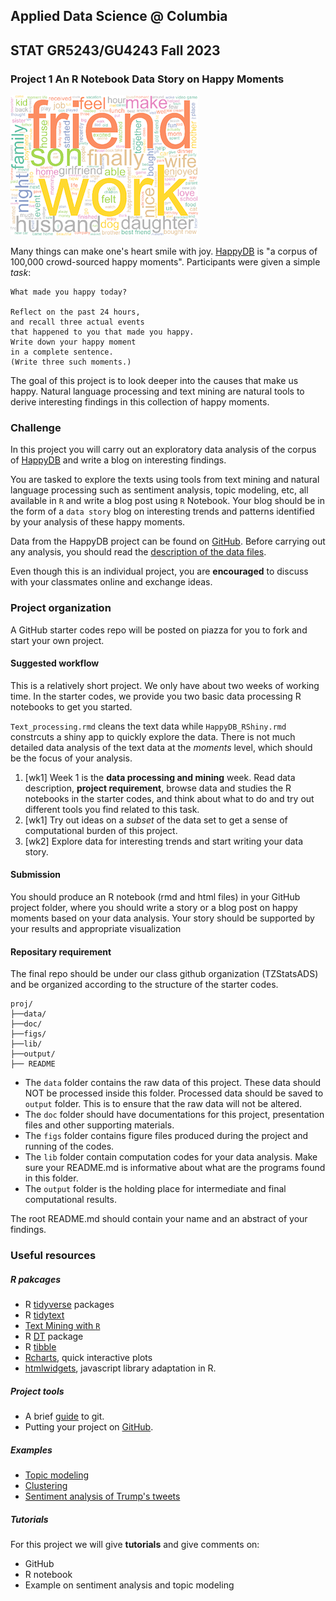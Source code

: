 ## Applied Data Science \@ Columbia

## STAT GR5243/GU4243 Fall 2023

### Project 1 An R Notebook Data Story on Happy Moments

![image](../figs/wordcloud.png)

Many things can make one's heart smile with joy. [HappyDB](https://rit-public.github.io/HappyDB/) is "a corpus of 100,000 crowd-sourced happy moments". Participants were given a simple *task*:

```         
What made you happy today? 

Reflect on the past 24 hours, 
and recall three actual events 
that happened to you that made you happy. 
Write down your happy moment 
in a complete sentence.
(Write three such moments.)
```

The goal of this project is to look deeper into the causes that make us happy. Natural language processing and text mining are natural tools to derive interesting findings in this collection of happy moments.

### Challenge

In this project you will carry out an exploratory data analysis of the corpus of [HappyDB](https://rit-public.github.io/HappyDB/) and write a blog on interesting findings.

You are tasked to explore the texts using tools from text mining and natural language processing such as sentiment analysis, topic modeling, etc, all available in `R` and write a blog post using `R` Notebook. Your blog should be in the form of a `data story` blog on interesting trends and patterns identified by your analysis of these happy moments.

Data from the HappyDB project can be found on [GitHub](https://github.com/rit-public/HappyDB/tree/master/happydb/data). Before carrying out any analysis, you should read the [description of the data files](https://github.com/rit-public/HappyDB).

Even though this is an individual project, you are **encouraged** to discuss with your classmates online and exchange ideas.

### Project organization

A GitHub starter codes repo will be posted on piazza for you to fork and start your own project.

#### Suggested workflow

This is a relatively short project. We only have about two weeks of working time. In the starter codes, we provide you two basic data processing R notebooks to get you started.

`Text_processing.rmd` cleans the text data while `HappyDB_RShiny.rmd` constrcuts a shiny app to quickly explore the data. There is not much detailed data analysis of the text data at the *moments* level, which should be the focus of your analysis.

1.  [wk1] Week 1 is the **data processing and mining** week. Read data description, **project requirement**, browse data and studies the R notebooks in the starter codes, and think about what to do and try out different tools you find related to this task.
2.  [wk1] Try out ideas on a *subset* of the data set to get a sense of computational burden of this project.
3.  [wk2] Explore data for interesting trends and start writing your data story.

#### Submission

You should produce an R notebook (rmd and html files) in your GitHub project folder, where you should write a story or a blog post on happy moments based on your data analysis. Your story should be supported by your results and appropriate visualization

#### Repositary requirement

The final repo should be under our class github organization (TZStatsADS) and be organized according to the structure of the starter codes.

```         
proj/
├──data/
├──doc/
├──figs/
├──lib/
├──output/
├── README
```

-   The `data` folder contains the raw data of this project. These data should NOT be processed inside this folder. Processed data should be saved to `output` folder. This is to ensure that the raw data will not be altered.
-   The `doc` folder should have documentations for this project, presentation files and other supporting materials.
-   The `figs` folder contains figure files produced during the project and running of the codes.
-   The `lib` folder contain computation codes for your data analysis. Make sure your README.md is informative about what are the programs found in this folder.
-   The `output` folder is the holding place for intermediate and final computational results.

The root README.md should contain your name and an abstract of your findings.

### Useful resources

##### R pakcages

-   R [tidyverse](https://www.tidyverse.org/) packages
-   R [tidytext](https://cran.r-project.org/web/packages/tidytext/vignettes/tidytext.html)
-   [Text Mining with `R`](https://www.tidytextmining.com/)
-   R [DT](http://www.htmlwidgets.org/showcase_datatables.html) package
-   R [tibble](https://cran.r-project.org/web/packages/tibble/vignettes/tibble.html)
-   [Rcharts](http://rcharts.io/gallery/), quick interactive plots
-   [htmlwidgets](http://www.htmlwidgets.org/), javascript library adaptation in R.

##### Project tools

-   A brief [guide](http://rogerdudler.github.io/git-guide/) to git.
-   Putting your project on [GitHub](https://guides.github.com/introduction/getting-your-project-on-github/).

##### Examples

-   [Topic modeling](https://cran.r-project.org/web/packages/topicmodels/vignettes/topicmodels.pdf)
-   [Clustering](http://www.statmethods.net/advstats/cluster.html)
-   [Sentiment analysis of Trump's tweets](https://www.r-bloggers.com/sentiment-analysis-on-donald-trump-using-r-and-tableau/)

##### Tutorials

For this project we will give **tutorials** and give comments on:

-   GitHub
-   R notebook
-   Example on sentiment analysis and topic modeling
